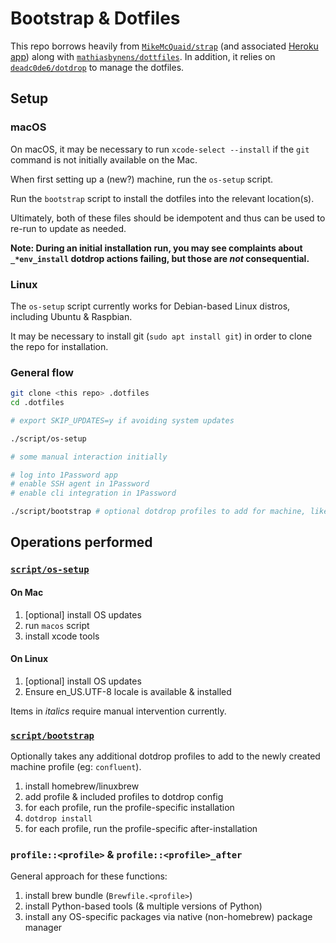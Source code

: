 # Bootstrap & Dotfiles

This repo borrows heavily from [`MikeMcQuaid/strap`](https://github.com/MikeMcQuaid/strap) (and associated [Heroku app](https://macos-strap.herokuapp.com/)) along with [`mathiasbynens/dottfiles`](https://github.com/mathiasbynens/dotfiles).
In addition, it relies on [`deadc0de6/dotdrop`](https://github.com/deadc0de6/dotdrop/) to manage the dotfiles.

## Setup

### macOS

On macOS, it may be necessary to run `xcode-select --install` if the `git` command is not initially available on the Mac.

When first setting up a (new?) machine, run the `os-setup` script.

Run the `bootstrap` script to install the dotfiles into the relevant location(s).

Ultimately, both of these files should be idempotent and thus can be used to re-run to update as needed.

**Note: During an initial installation run, you may see complaints about `_*env_install` dotdrop actions failing, but those are _not_ consequential.**

### Linux

The `os-setup` script currently works for Debian-based Linux distros, including Ubuntu & Raspbian.

It may be necessary to install git (`sudo apt install git`) in order to clone the repo for installation.

### General flow

```bash
git clone <this repo> .dotfiles
cd .dotfiles

# export SKIP_UPDATES=y if avoiding system updates

./script/os-setup

# some manual interaction initially

# log into 1Password app
# enable SSH agent in 1Password
# enable cli integration in 1Password

./script/bootstrap # optional dotdrop profiles to add for machine, like "confluent" or "personal"
```

## Operations performed

### [`script/os-setup`](script/os-setup)

#### On Mac
1. [optional] install OS updates
1. run `macos` script
1. install xcode tools

#### On Linux
1. [optional] install OS updates
2. Ensure en_US.UTF-8 locale is available & installed

Items in *italics* require manual intervention currently.

### [`script/bootstrap`](script/bootstrap)

Optionally takes any additional dotdrop profiles to add to the newly created machine profile (eg: `confluent`).

1. install homebrew/linuxbrew
1. add profile & included profiles to dotdrop config
1. for each profile, run the profile-specific installation
1. `dotdrop install`
1. for each profile, run the profile-specific after-installation

### `profile::<profile>` & `profile::<profile>_after`

General approach for these functions:

1. install brew bundle (`Brewfile.<profile>`)
2. install Python-based tools (& multiple versions of Python)
3. install any OS-specific packages via native (non-homebrew) package manager
